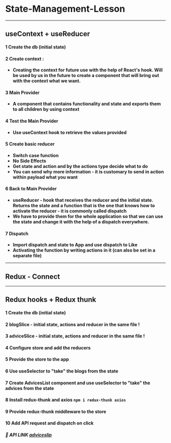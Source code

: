 # State-Management-Lesson

---

## useContext + useReducer

#### 1 Create the db (initial state)

#### 2 Create context :

- **Creating the context for future use with the help of React's hook. Will be used by us in the future to create a component that will bring out with the context what we want.**

#### 3 Main Provider

- **A component that contains functionality and state and exports them to all children by using context**

#### 4 Test the Main Provider

- **Use useContext hook to retrieve the values provided**

#### 5 Create basic reducer

- **Switch case function**
- **No Side Effects**
- **Get state and action and by the actions type decide what to do**
- **You can send why more information - it is customary to send in action within payload what you want**

#### 6 Back to Main Provider

- **useReducer - hook that receives the reducer and the initial state. Returns the state and a function that is the one that knows how to activate the reducer - it is commonly called dispatch**
- **We have to provide them for the whole application so that we can use the state and change it with the help of a dispatch everywhere.**

#### 7 Dispatch

- **Import dispatch and state to App and use dispatch to Like**
- **Activating the function by writing actions in it (can also be set in a separate file)**

---

## Redux - Connect

---

## Redux hooks + Redux thunk

#### 1 Create the db (initial state)

#### 2 blogSlice - initial state, actions and reducer in the same file !

#### 3 adviceSlice - initial state, actions and reducer in the same file !

#### 4 Configure store and add the reducers

#### 5 Provide the store to the app

#### 6 Use useSelector to "take" the blogs from the state

#### 7 Create AdvicesList component and use useSelector to "take" the advices from the state

#### 8 Install redux-thunk and axios `npm i redux-thunk axios`

#### 9 Provide redux-thunk middleware to the store

#### 10 Add API request and dispatch on click

##### 🔗 API LINK [adviceslip](https://api.adviceslip.com/#top)
